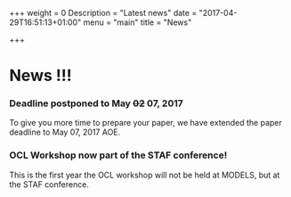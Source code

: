 +++
weight = 0
Description = "Latest news"
date = "2017-04-29T16:51:13+01:00"
menu = "main"
title = "News"

+++

# News !!!

### Deadline postponed to May ~~02~~ 07, 2017

To give you more time to prepare your paper, we have extended the paper deadline to May 07, 2017 AOE.


### OCL Workshop now part of the STAF conference!

This is the first year the OCL workshop will not be held at MODELS, but at the STAF conference.
